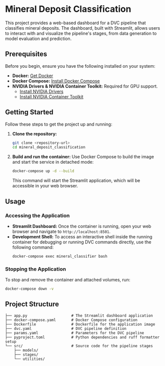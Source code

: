 # Mineral Deposit Classification

This project provides a web-based dashboard for a DVC pipeline that classifies mineral deposits. The dashboard, built with Streamlit, allows users to interact with and visualize the pipeline's stages, from data generation to model evaluation and prediction.

## Prerequisites

Before you begin, ensure you have the following installed on your system:

-   **Docker:** [Get Docker](https://docs.docker.com/get-docker/)
-   **Docker Compose:** [Install Docker Compose](https://docs.docker.com/compose/install/)
-   **NVIDIA Drivers & NVIDIA Container Toolkit:** Required for GPU support.
    -   [Install NVIDIA Drivers](https://www.nvidia.com/Download/index.aspx)
    -   [Install NVIDIA Container Toolkit](https://docs.nvidia.com/datacenter/cloud-native/container-toolkit/latest/install-guide.html)

## Getting Started

Follow these steps to get the project up and running:

1.  **Clone the repository:**
    ```bash
    git clone <repository-url>
    cd mineral_deposit_classification
    ```

2.  **Build and run the container:**
    Use Docker Compose to build the image and start the service in detached mode:
    ```bash
    docker-compose up -d --build
    ```
    This command will start the Streamlit application, which will be accessible in your web browser.

## Usage

### Accessing the Application

-   **Streamlit Dashboard:** Once the container is running, open your web browser and navigate to `http://localhost:8501`.
-   **Development Shell:** To access an interactive shell inside the running container for debugging or running DVC commands directly, use the following command:
    ```bash
    docker-compose exec mineral_classifier bash
    ```

### Stopping the Application

To stop and remove the container and attached volumes, run:
```bash
docker-compose down -v
```

## Project Structure

```
├── app.py                    # The Streamlit dashboard application
├── docker-compose.yaml       # Docker Compose configuration
├── Dockerfile                # Dockerfile for the application image
├── dvc.yaml                  # DVC pipeline definition
├── params.yaml               # Parameters for the DVC pipeline
├── pyproject.toml            # Python dependencies and ruff formatter setup
└── src/                      # Source code for the pipeline stages
    ├── models/
    ├── stages/
    └── utilities/
```
